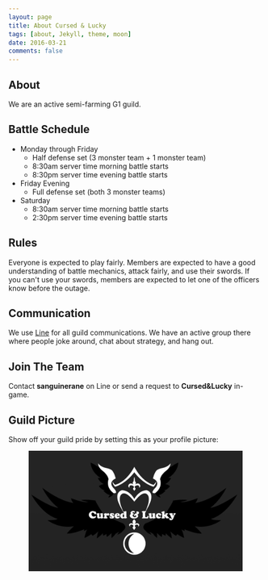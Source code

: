 ```yaml
---
layout: page
title: About Cursed & Lucky
tags: [about, Jekyll, theme, moon]
date: 2016-03-21
comments: false
---
```


## About
We are an active semi-farming G1 guild.

## Battle Schedule

* Monday through Friday
  * Half defense set (3 monster team + 1 monster team)
  * 8:30am server time morning battle starts
  * 8:30pm server time evening battle starts
* Friday Evening
  * Full defense set (both 3 monster teams)
* Saturday
  * 8:30am server time morning battle starts
  * 2:30pm server time evening battle starts

## Rules

Everyone is expected to play fairly. Members are expected to have a good
understanding of battle mechanics, attack fairly, and use their swords. If you
can't use your swords, members are expected to let one of the officers know
before the outage.

## Communication

We use [Line](http://line.me/) for all guild communications. We have an active
group there where people joke around, chat about strategy, and hang out.

## Join The Team

Contact <b>sanguinerane</b> on Line or send a request to <b>Cursed&Lucky</b>
in-game.

## Guild Picture

Show off your guild pride by setting this as your profile picture:

<figure>
  <a href="../assets/img/profile.png" class="image-popup">
    <img src="../assets/img/profile.png" class="image-small">
  </a>
</figure>
